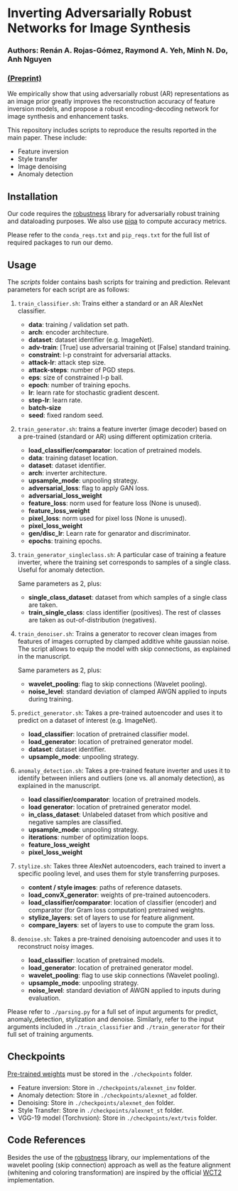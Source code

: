 # Inverting Adversarially Robust Networks for Image Synthesis
### Authors: Renán A. Rojas-Gómez, Raymond A. Yeh, Minh N. Do, Anh Nguyen
### [(Preprint)](https://arxiv.org/abs/2106.06927)

We empirically show that using adversarially robust (AR) representations as an image prior greatly improves the reconstruction accuracy of feature inversion models, and propose a robust encoding-decoding network for image synthesis and enhancement tasks.

This repository includes scripts to reproduce the results reported in the main paper.
These include:

- Feature inversion
- Style transfer
- Image denoising
- Anomaly detection


## Installation

Our code requires the [robustness](https://github.com/MadryLab/robustness) library for adversarially robust training and dataloading purposes. We also use [piqa](https://github.com/francois-rozet/piqa) to compute accuracy metrics. 

Please refer to the `conda_reqs.txt` and `pip_reqs.txt` for the full list of required packages to run our demo.


## Usage

The *scripts* folder contains bash scripts for training and prediction. Relevant parameters for each script are as follows:

1. `train_classifier.sh`: Trains either a standard or an AR AlexNet classifier.
    + **data**: training / validation set path.
    + **arch**: encoder architecture.
    + **dataset**: dataset identifier (e.g. ImageNet).
    + **adv-train**: [True] use adversarial training ot [False] standard training.
    + **constraint**: l-p constraint for adversarial attacks.
    + **attack-lr**: attack step size.
    + **attack-steps**: number of PGD steps.
    + **eps**: size of constrained l-p ball.
    + **epoch**: number of training epochs.
    + **lr**: learn rate for stochastic gradient descent.
    + **step-lr**: learn rate.
    + **batch-size**
    + **seed**: fixed random seed.
    
2. `train_generator.sh`: trains a feature inverter (image decoder) based on a pre-trained (standard or AR) using different optimization criteria.
    + **load_classifier/comparator**: location of pretrained models.
    + **data**: training dataset location.
    + **dataset**: dataset identifier.
    + **arch**: inverter architecture.
    + **upsample_mode**: unpooling strategy.
    + **adversarial_loss**: flag to apply GAN loss.
    + **adversarial_loss_weight**
    + **feature_loss**: norm used for feature loss (None is unused).
    + **feature_loss_weight**
    + **pixel_loss**: norm used for pixel loss (None is unused).
    + **pixel_loss_weight**
    + **gen/disc_lr**: Learn rate for genarator and discriminator.
    + **epochs**: training epochs.
    
3. `train_generator_singleclass.sh`: A particular case of training a feature inverter, where the training set corresponds to samples of a single class. Useful for anomaly detection.

    Same parameters as 2, plus:
    + **single_class_dataset**: dataset from which samples of a single class are taken.
    + **train_single_class**: class identifier (positives). The rest of classes are taken as out-of-distribution (negatives).
    

4. `train_denoiser.sh`: Trains a generator to recover clean images from features of images corrupted by clamped additive white gaussian noise. The script allows to equip the model with skip connections, as explained in the manuscript.

    Same parameters as 2, plus:
    + **wavelet_pooling**: flag to skip connections (Wavelet pooling).
    + **noise_level**: standard deviation of clamped AWGN applied to inputs during training.

5. `predict_generator.sh`: Takes a pre-trained autoencoder and uses it to predict on a dataset of interest (e.g. ImageNet).
    + **load_classifier**: location of pretrained classifier model.
    + **load_generator**: location of pretrained generator model.
    + **dataset**: dataset identifier.
    + **upsample_mode**: unpooling strategy.

6. `anomaly_detection.sh`: Takes a pre-trained feature inverter and uses it to identify between inliers and outliers (one vs. all anomaly detection), as explained in the manuscript.
    + **load classifier/comparator**: location of pretrained models.
    + **load generator**: location of pretrained generator model.
    + **in_class_dataset**: Unlabeled dataset from which positive and negative samples are classified.
    + **upsample_mode**: unpooling strategy.
    + **iterations**: number of optimization loops.
    + **feature_loss_weight**
    + **pixel_loss_weight**

7. `stylize.sh`: Takes three AlexNet autoencoders, each trained to invert a specific pooling level, and uses them for style transferring purposes.
    + **content / style images**: paths of reference datasets.
    + **load_convX_generator**: weights of pre-trained autoencoders.
    + **load_classifier/comparator**: location of classifier (encoder) and comparator (for Gram loss computation) pretrained weights.
    + **stylize_layers**: set of layers to use for feature alignment.
    + **compare_layers**: set of layers to use to compute the gram loss.
    
8. `denoise.sh`: Takes a pre-trained denoising autoencoder and uses it to reconstruct noisy images.
    + **load_classifier**: location of pretrained models.
    + **load_generator**: location of pretrained generator model.
    + **wavelet_pooling**: flag to use skip connections (Wavelet pooling).
    + **upsample_mode**: unpooling strategy.
    + **noise_level**: standard deviation of AWGN applied to inputs during evaluation.

Please refer to `./parsing.py` for a full set of input arguments for predict, anomaly_detection, stylization and denoise. Similarly, refer to the input arguments included in `./train_classifier` and `./train_generator` for their full set of training arguments.

## Checkpoints
[Pre-trained weights](https://drive.google.com/drive/folders/1fYHGvu0S9NLBsE8tj_jyDpKOeMNg7Ijd?usp=sharing) must be stored in the `./checkpoints` folder.
+ Feature inversion: Store in `./checkpoints/alexnet_inv` folder.
+ Anomaly detection: Store in `./checkpoints/alexnet_ad` folder.
+ Denoising: Store in `./checkpoints/alexnet_den` folder.
+ Style Transfer: Store in `./checkpoints/alexnet_st` folder.
+ VGG-19 model (Torchvsion): Store in `./checkpoints/ext/tvis` folder.

## Code References
Besides the use of the [robustness](https://github.com/MadryLab/robustness) library, our implementations of the wavelet pooling (skip connection) approach as well as the feature alignment (whitening and coloring transformation) are inspired by the official [WCT2](https://github.com/clovaai/WCT2) implementation.

